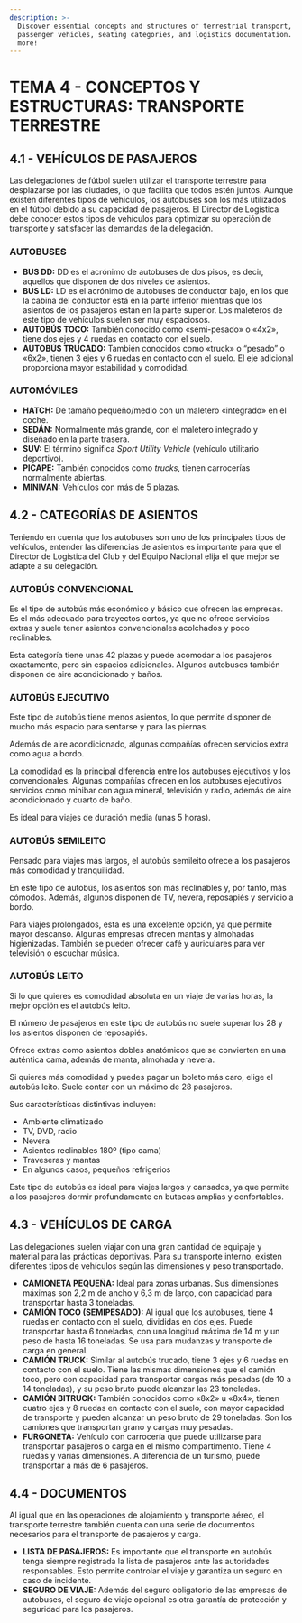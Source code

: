 ```yaml
---
description: >-
  Discover essential concepts and structures of terrestrial transport, including
  passenger vehicles, seating categories, and logistics documentation. Learn
  more!
---
```

# TEMA 4 - CONCEPTOS Y ESTRUCTURAS: TRANSPORTE TERRESTRE

## 4.1 - VEHÍCULOS DE PASAJEROS

Las delegaciones de fútbol suelen utilizar el transporte terrestre para desplazarse por las ciudades, lo que facilita que todos estén juntos. Aunque existen diferentes tipos de vehículos, los autobuses son los más utilizados en el fútbol debido a su capacidad de pasajeros. El Director de Logística debe conocer estos tipos de vehículos para optimizar su operación de transporte y satisfacer las demandas de la delegación.

### **AUTOBUSES**

- **BUS DD:** DD es el acrónimo de autobuses de dos pisos, es decir, aquellos que disponen de dos niveles de asientos.
- **BUS LD:** LD es el acrónimo de autobuses de conductor bajo, en los que la cabina del conductor está en la parte inferior mientras que los asientos de los pasajeros están en la parte superior. Los maleteros de este tipo de vehículos suelen ser muy espaciosos.
- **AUTOBÚS TOCO:** También conocido como «semi-pesado» o «4x2», tiene dos ejes y 4 ruedas en contacto con el suelo.
- **AUTOBÚS TRUCADO:** También conocidos como «truck» o “pesado” o «6x2», tienen 3 ejes y 6 ruedas en contacto con el suelo. El eje adicional proporciona mayor estabilidad y comodidad.

### **AUTOMÓVILES**

- **HATCH:** De tamaño pequeño/medio con un maletero «integrado» en el coche.
- **SEDÁN:** Normalmente más grande, con el maletero integrado y diseñado en la parte trasera.
- **SUV:** El término significa *Sport Utility Vehicle* (vehículo utilitario deportivo).
- **PICAPE:** También conocidos como *trucks*, tienen carrocerías normalmente abiertas.
- **MINIVAN:** Vehículos con más de 5 plazas.

## 4.2 - CATEGORÍAS DE ASIENTOS

Teniendo en cuenta que los autobuses son uno de los principales tipos de vehículos, entender las diferencias de asientos es importante para que el Director de Logística del Club y del Equipo Nacional elija el que mejor se adapte a su delegación.

### **AUTOBÚS CONVENCIONAL**  
Es el tipo de autobús más económico y básico que ofrecen las empresas. Es el más adecuado para trayectos cortos, ya que no ofrece servicios extras y suele tener asientos convencionales acolchados y poco reclinables.  

Esta categoría tiene unas 42 plazas y puede acomodar a los pasajeros exactamente, pero sin espacios adicionales. Algunos autobuses también disponen de aire acondicionado y baños.

### **AUTOBÚS EJECUTIVO**  
Este tipo de autobús tiene menos asientos, lo que permite disponer de mucho más espacio para sentarse y para las piernas.  

Además de aire acondicionado, algunas compañías ofrecen servicios extra como agua a bordo.  

La comodidad es la principal diferencia entre los autobuses ejecutivos y los convencionales. Algunas compañías ofrecen en los autobuses ejecutivos servicios como minibar con agua mineral, televisión y radio, además de aire acondicionado y cuarto de baño.  

Es ideal para viajes de duración media (unas 5 horas).

### **AUTOBÚS SEMILEITO**  
Pensado para viajes más largos, el autobús semileito ofrece a los pasajeros más comodidad y tranquilidad.  

En este tipo de autobús, los asientos son más reclinables y, por tanto, más cómodos. Además, algunos disponen de TV, nevera, reposapiés y servicio a bordo.  

Para viajes prolongados, esta es una excelente opción, ya que permite mayor descanso. Algunas empresas ofrecen mantas y almohadas higienizadas. También se pueden ofrecer café y auriculares para ver televisión o escuchar música.

### **AUTOBÚS LEITO**  
Si lo que quieres es comodidad absoluta en un viaje de varias horas, la mejor opción es el autobús leito.  

El número de pasajeros en este tipo de autobús no suele superar los 28 y los asientos disponen de reposapiés.  

Ofrece extras como asientos dobles anatómicos que se convierten en una auténtica cama, además de manta, almohada y nevera.  

Si quieres más comodidad y puedes pagar un boleto más caro, elige el autobús leito. Suele contar con un máximo de 28 pasajeros.  

Sus características distintivas incluyen:  
- Ambiente climatizado  
- TV, DVD, radio  
- Nevera  
- Asientos reclinables 180º (tipo cama)  
- Traveseras y mantas  
- En algunos casos, pequeños refrigerios  

Este tipo de autobús es ideal para viajes largos y cansados, ya que permite a los pasajeros dormir profundamente en butacas amplias y confortables.

## 4.3 - VEHÍCULOS DE CARGA

Las delegaciones suelen viajar con una gran cantidad de equipaje y material para las prácticas deportivas. Para su transporte interno, existen diferentes tipos de vehículos según las dimensiones y peso transportado.

- **CAMIONETA PEQUEÑA:** Ideal para zonas urbanas. Sus dimensiones máximas son 2,2 m de ancho y 6,3 m de largo, con capacidad para transportar hasta 3 toneladas.
- **CAMIÓN TOCO (SEMIPESADO):** Al igual que los autobuses, tiene 4 ruedas en contacto con el suelo, divididas en dos ejes. Puede transportar hasta 6 toneladas, con una longitud máxima de 14 m y un peso de hasta 16 toneladas. Se usa para mudanzas y transporte de carga en general.
- **CAMIÓN TRUCK:** Similar al autobús trucado, tiene 3 ejes y 6 ruedas en contacto con el suelo. Tiene las mismas dimensiones que el camión toco, pero con capacidad para transportar cargas más pesadas (de 10 a 14 toneladas), y su peso bruto puede alcanzar las 23 toneladas.
- **CAMIÓN BITRUCK:** También conocidos como «8x2» u «8x4», tienen cuatro ejes y 8 ruedas en contacto con el suelo, con mayor capacidad de transporte y pueden alcanzar un peso bruto de 29 toneladas. Son los camiones que transportan grano y cargas muy pesadas.
- **FURGONETA:** Vehículo con carrocería que puede utilizarse para transportar pasajeros o carga en el mismo compartimento. Tiene 4 ruedas y varias dimensiones. A diferencia de un turismo, puede transportar a más de 6 pasajeros.

## 4.4 - DOCUMENTOS

Al igual que en las operaciones de alojamiento y transporte aéreo, el transporte terrestre también cuenta con una serie de documentos necesarios para el transporte de pasajeros y carga.

- **LISTA DE PASAJEROS:** Es importante que el transporte en autobús tenga siempre registrada la lista de pasajeros ante las autoridades responsables. Esto permite controlar el viaje y garantiza un seguro en caso de incidente.
- **SEGURO DE VIAJE:** Además del seguro obligatorio de las empresas de autobuses, el seguro de viaje opcional es otra garantía de protección y seguridad para los pasajeros.
